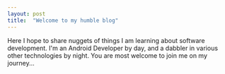 ```yaml
---
layout: post
title:  "Welcome to my humble blog"
---
```


Here I hope to share nuggets of things I am learning about software development.
I'm an Android Developer by day, and a dabbler in various other technologies by night.
You are most welcome to join me on my journey...
